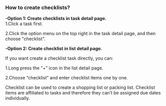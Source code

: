### How to create checklists?

**-Option 1: Create checklists in task detail page.**
<br />1.Click a task first.

2.Click the option menu on the top right in the task detail page, and then choose "checklist".

**-Option 2: Create checklist in list detail page.**

If you want create a checklist task directly, you can:

1.Long press the “+” icon in the list detail page.

2.Choose “checklist” and enter checklist items one by one.

Checklist can be used to create a shopping list or packing list. Checklist items are affiliated to tasks and therefore they can’t be assigned due dates individually.
